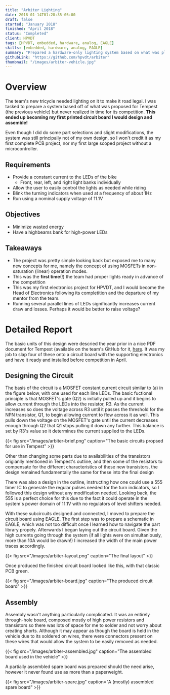 ```yaml
---
title: "Arbiter Lighting"
date: 2018-01-14T01:28:35-05:00
draft: false
started: "January 2018"
finished: "April 2018"
status: "Completed"
client: HPVDT
tags: [HPVDT, embedded, hardware, analog, EAGLE]
skills: [embedded, hardware, analog, EAGLE]
summary: "Prepared a hardware-only lighting system based on what was planned for the team's previous vehicle, Tempest. **My first PCB!**"
githubLink: "https://github.com/hpvdt/arbiter"
thumbnail: "/images/arbiter-vehicle.jpg"
---
```


# Overview

The team's new tricycle needed lighting on it to make it road legal. I was tasked to prepare a system based off of what was proposed for Tempest (the previous vehicle) but never realized in time for its competition. **This ended up becoming my first printed circuit board I would design and assemble!**

Even though I did do some part selections and slight modifications, the system was still principally not of my own design, so I won't credit it as my first complete PCB project, nor my first large scoped project without a microcontroller.

## Requirements

- Provide a constant current to the LEDs of the bike
  - Front, rear, left, and right light banks individually
- Allow the user to easily control the lights as needed while riding
- Blink the turning indicators when used at a frequency of about 1Hz
- Run using a nominal supply voltage of 11.1V

## Objectives

- Minimize wasted energy
- Have a highbeams bank for high-power LEDs

## Takeaways

- The project was pretty simple looking back but exposed me to many new concepts for me, namely the concept of using MOSFETs 
in non-saturation (linear) operation modes.
- This was the **first time**(!) the team had proper lights ready in advance of the competition
- This was my first electronics project for HPVDT, and I would become the Head of Electronics following its completition and 
the departure of my mentor from the team.
- Running several parallel lines of LEDs significantly increases current draw and losses. Perhaps it would be better to raise voltage?

# Detailed Report

The basic units of this design were descried the year prior in a nice PDF document for Tempest (available on the team's GitHub for it, [here](https://github.com/hpvdt/tempest). It was my job to slap four of these onto a circuit board with the supporting electronics and have it ready and installed before competition in April.

## Designing the Circuit

The basis of the circuit is a MOSFET constant current circuit similar to (a) in the figure below, with one used for each line LEDs. The basic fuctional principle is that MOSFET's gate (Q2) is initially pulled up and it begins to allow current through the LEDs into the resistor, R3. As the current increases so does the voltage across R3 until it passes the threshold for the NPN transistor, Q1, to begin allowing current to flow across it as well. This pulls down the voltage on the MOSFET's gate until the current decreases enough through Q2 that Q1 stops pulling it down any further. This balance is set by R3's value so it determines the current supplied to the LEDs.

{{< fig src="/images/arbiter-brief.png" caption="The basic circuits propsed for use in Tempest" >}}

Other than changing some parts due to availabilities of the transistors origianlly mentioned in Tempest's outline, and then some of the resistors to compensate for the different characteristics of these new transistors, the design remained fundamentally the same for these into the final design

There was also a design in the outline, instructing how one could use a 555 timer IC to generate the regular pulses needed for the turn indicators, so I followed this design without any modification needed. Looking back, the 555 is a perfect choice for this due to the fact it could operate in the system's power domain of 11.1V with no regulators of level shifters needed.

With these subcircuits designed and connected, I moved to prepare the circuit board using EAGLE. The first step was to prepare a schematic in EAGLE, which was not too difficult once I learned how to navigate the part library propely. Afterwards I began laying out the circuit board. Given the high currents going through the system (if all lights were on simultaniously, more than 10A would be drawn!) I increased the width of the main power traces accordingly.

{{< fig src="/images/arbiter-layout.png" caption="The final layout" >}}

Once produced the finished circuit board looked like this, with that classic PCB green.

{{< fig src="/images/arbiter-board.jpg" caption="The produced circuit board" >}}

## Assembly

Assembly wasn't anything particularly complicated. It was an entirely through-hole board, composed mostly of high power resistors and transistors so there was lots of space for me to solder and not worry about creating shorts. Although it may appear as though the board is held in the vehicle due to its soldered on wires, there were connectors present on these wires that would allow the system to be easily removed as needed.

{{< fig src="/images/arbiter-assembled.jpg" caption="The assembled board used in the vehicle" >}}

A partially assembled spare board was prepared should the need arise, however it never found use as more than a paperweight.

{{< fig src="/images/arbiter-spare.jpg" caption="A (mostly) assembled spare board" >}}
